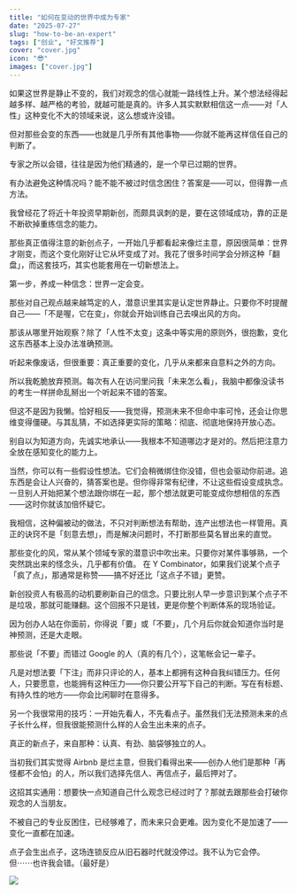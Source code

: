 ```yaml
---
title: "如何在变动的世界中成为专家"
date: "2025-07-27"
slug: "how-to-be-an-expert"
tags: ["创业", "好文推荐"]
cover: "cover.jpg"
icon: "😎"
images: ["cover.jpg"]
---
```

如果这世界是静止不变的，我们对观念的信心就能一路线性上升。某个想法经得起越多样、越严格的考验，就越可能是真的。许多人其实默默相信这一点——对「人性」这种变化不大的领域来说，这么想或许没错。



但对那些会变的东西——也就是几乎所有其他事物——你就不能再这样信任自己的判断了。



专家之所以会错，往往是因为他们精通的，是一个早已过期的世界。



有办法避免这种情况吗？能不能不被过时信念困住？答案是——可以，但得靠一点方法。



我曾经花了将近十年投资早期新创，而颇具讽刺的是，要在这领域成功，靠的正是不断砍掉重练信念的能力。



那些真正值得注意的新创点子，一开始几乎都看起来像烂主意，原因很简单：世界才刚变，而这个变化刚好让它从坏变成了对。我花了很多时间学会分辨这种「翻盘」，而这套技巧，其实也能套用在一切新想法上。



第一步，养成一种信念：世界一定会变。



那些对自己观点越来越笃定的人，潜意识里其实是认定世界静止。只要你不时提醒自己——「不是喔，它在变」，你就会开始训练自己去嗅出风的方向。



那该从哪里开始观察？除了「人性不太变」这条中等实用的原则外，很抱歉，变化这东西基本上没办法准确预测。



听起来像废话，但很重要：真正重要的变化，几乎从来都来自意料之外的方向。



所以我乾脆放弃预测。每次有人在访问里问我「未来怎么看」，我脑中都像没读书的考生一样拼命乱掰出一个听起来不错的答案。



但这不是因为我懒。恰好相反——我觉得，预测未来不但命中率可怜，还会让你思维变得僵硬。与其乱猜，不如选择更实际的策略：彻底、彻底地保持开放心态。



别自以为知道方向，先诚实地承认——我根本不知道哪边才是对的。然后把注意力全放在感知变化的能力上。



当然，你可以有一些假设性想法。它们会稍微绑住你没错，但也会驱动你前进。追东西是会让人兴奋的，猜答案也是。但你得非常有纪律，不让这些假设变成执念。
一旦别人开始把某个想法跟你绑在一起，那个想法就更可能变成你想相信的东西——这时你就该加倍怀疑它。



我相信，这种偏被动的做法，不只对判断想法有帮助，连产出想法也一样管用。真正的诀窍不是「刻意去想」，而是解决问题时，不打断那些莫名冒出来的直觉。



那些变化的风，常从某个领域专家的潜意识中吹出来。只要你对某件事够熟，一个突然跳出来的怪念头，几乎都有价值。
在 Y Combinator，如果我们说某个点子「疯了点」，那通常是称赞——搞不好还比「这点子不错」更赞。



新创投资人有极高的动机要刷新自己的信念。只要比别人早一步意识到某个点子不是垃圾，那就可能赚翻。这个回报不只是钱，更是你整个判断体系的现场验证。



因为创办人站在你面前，你得说「要」或「不要」，几个月后你就会知道你当时是神预测，还是大走眼。



那些说「不要」而错过 Google 的人（真的有几个），这笔帐会记一辈子。



凡是对想法要「下注」而非只评论的人，基本上都拥有这种自我纠错压力。任何人，只要愿意，也能拥有这种压力——你只要公开写下自己的判断。写在有标题、有持久性的地方——你会比闲聊时在意得多。



另一个我很常用的技巧：一开始先看人，不先看点子。虽然我们无法预测未来的点子长什么样，但我很能预测什么样的人会生出未来的点子。



真正的新点子，来自那种：认真、有劲、脑袋够独立的人。



当初我们其实觉得 Airbnb 是烂主意，但我们看得出来——创办人他们是那种「再怪都不会怕」的人，所以我们选择先信人、再信点子，最后押对了。



这招其实通用：想要快一点知道自己什么观念已经过时了？那就去跟那些会打破你观念的人当朋友。



不被自己的专业反困住，已经够难了，而未来只会更难。因为变化不是加速了——变化一直都在加速。



点子会生出点子，这场连锁反应从旧石器时代就没停过。我不认为它会停。
但⋯⋯也许我会错。（最好是）




![](https://prod-files-secure.s3.us-west-2.amazonaws.com/112d0858-5090-4d34-a606-b75eb8d65fd2/46476355-9cf3-4e99-9b7a-3531bc426380/1000202064.png?X-Amz-Algorithm=AWS4-HMAC-SHA256&X-Amz-Content-Sha256=UNSIGNED-PAYLOAD&X-Amz-Credential=ASIAZI2LB4666BR7AFVD%2F20250823%2Fus-west-2%2Fs3%2Faws4_request&X-Amz-Date=20250823T054351Z&X-Amz-Expires=3600&X-Amz-Security-Token=IQoJb3JpZ2luX2VjEM3%2F%2F%2F%2F%2F%2F%2F%2F%2F%2FwEaCXVzLXdlc3QtMiJGMEQCIC4NFZRMsaHPNNCgufu5nqg8NEAJUBVh5CS3i7p2VuP1AiA7Qc7Om2Ap9fpeEW5gtx%2BkXa%2FiiR7tXhjnybniXTbuASr%2FAwgmEAAaDDYzNzQyMzE4MzgwNSIM%2F5Miv4gC4sgTDKo5KtwDh2nVPDAH%2BK8lpT%2FkAmk7CSZCK3Nv3UG8nznjkzRQiBiflIVxys63C0E0%2BQprBaLmrO0kL33ZbLontf%2Bnq81kQyicZdspNOpmSqVzad2t4unYSbjBtG1ONmSWV%2BcqhGCS4nx1aUcMWMk3PNssBJzQORE09sSIGQm7LPlW6F8mZheWyp6owkhFPXjB464jIxChMCt%2FqAEv%2B0yESwIiwuTNKoDNGrN8Kpb3JI0mml%2FAqA0j2VMkynBNWnq%2F%2F1E1og7mbNFIQSQMAXHXwTt0cq7r6aZoanSyW9Rla7EIwuzmQtADytOUNLah2m6TajSuhOBlvqu6igPHjMt3AFFefwqYSlSDS%2FSgc2340lFeUOkw5maYulBJG1Ln2vnbYxSEpJISR47HU9tRglnqhjPY%2BIvOVOmZ79N0LefdpD%2FJ36HeujJt8EAlc3qvIciA9m9CYFEy7MK%2BlWKVXQc3G4uskJ%2BFByvAD5ZOYME0HBG0zLwCkIEpn%2F5kHD1RW5P08kkyhA2uLDtEnWUui%2BdAjSFPimd3Kw3mhMzWx4KEmCfICrJl8QDrJZnErkvsPrzsylWEuICiq1xNC4KqkdBP6L2C21Y%2FVHw6iQv1bRFSB10%2FDoN%2FHjLnvQ2GymAbHjgzdGYwsI2lxQY6pgHdHAm1lVs6sq%2B3l2LvdvKt8iaORDdR%2BSLuVnFKGeO71UduPyhjF08xtDLS5YGEmIHqNNBdIqPu7QMwPgfkUHOeeJivGRNsyt%2BZeUTREUDzwkOPA4IByQHTmxy1ArZOthQdTwB7ps%2F25dqoolaC5em62%2FLJ1lhOzztsmAuQERzUgdUo1bErOxKf9inaiG3XcJZ%2B9XxjFYQlcB1Buzo1Vg0v%2F4PxfC6i&X-Amz-Signature=031af7161765d596262f3ac3fff31d245c48a0621665e4f22baf3d60f80f9b42&X-Amz-SignedHeaders=host&x-amz-checksum-mode=ENABLED&x-id=GetObject)

